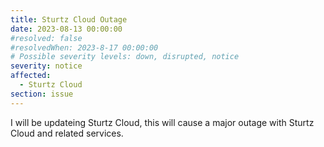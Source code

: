 ```yaml
---
title: Sturtz Cloud Outage
date: 2023-08-13 00:00:00
#resolved: false
#resolvedWhen: 2023-8-17 00:00:00
# Possible severity levels: down, disrupted, notice
severity: notice
affected:
  - Sturtz Cloud
section: issue
---
```


I will be updateing Sturtz Cloud, this will cause a major outage with Sturtz Cloud and related services.

